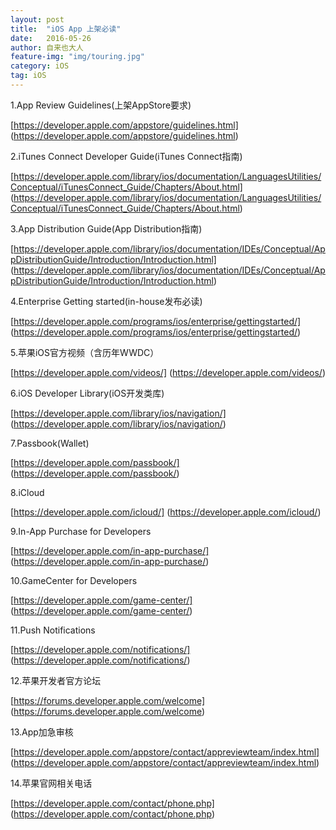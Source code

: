 ```yaml
---
layout: post
title:  "iOS App 上架必读"
date:   2016-05-26
author: 自来也大人
feature-img: "img/touring.jpg"
category: iOS
tag: iOS
---
```


1.App Review Guidelines(上架AppStore要求)

[https://developer.apple.com/appstore/guidelines.html] (https://developer.apple.com/appstore/guidelines.html)


2.iTunes Connect Developer Guide(iTunes Connect指南)

[https://developer.apple.com/library/ios/documentation/LanguagesUtilities/Conceptual/iTunesConnect_Guide/Chapters/About.html] (https://developer.apple.com/library/ios/documentation/LanguagesUtilities/Conceptual/iTunesConnect_Guide/Chapters/About.html)


3.App Distribution Guide(App Distribution指南)

[https://developer.apple.com/library/ios/documentation/IDEs/Conceptual/AppDistributionGuide/Introduction/Introduction.html] (https://developer.apple.com/library/ios/documentation/IDEs/Conceptual/AppDistributionGuide/Introduction/Introduction.html)


4.Enterprise Getting started(in-house发布必读)

[https://developer.apple.com/programs/ios/enterprise/gettingstarted/] (https://developer.apple.com/programs/ios/enterprise/gettingstarted/)


5.苹果iOS官方视频（含历年WWDC）

[https://developer.apple.com/videos/] (https://developer.apple.com/videos/)


6.iOS Developer Library(iOS开发类库)

[https://developer.apple.com/library/ios/navigation/] (https://developer.apple.com/library/ios/navigation/)


7.Passbook(Wallet)

[https://developer.apple.com/passbook/] (https://developer.apple.com/passbook/)

8.iCloud

[https://developer.apple.com/icloud/] (https://developer.apple.com/icloud/)

9.In-App Purchase for Developers

[https://developer.apple.com/in-app-purchase/] (https://developer.apple.com/in-app-purchase/)


10.GameCenter for Developers

[https://developer.apple.com/game-center/] (https://developer.apple.com/game-center/)


11.Push Notifications

[https://developer.apple.com/notifications/] (https://developer.apple.com/notifications/)


12.苹果开发者官方论坛

[https://forums.developer.apple.com/welcome] (https://forums.developer.apple.com/welcome)


13.App加急审核

[https://developer.apple.com/appstore/contact/appreviewteam/index.html] (https://developer.apple.com/appstore/contact/appreviewteam/index.html)


14.苹果官网相关电话

[https://developer.apple.com/contact/phone.php] (https://developer.apple.com/contact/phone.php)















